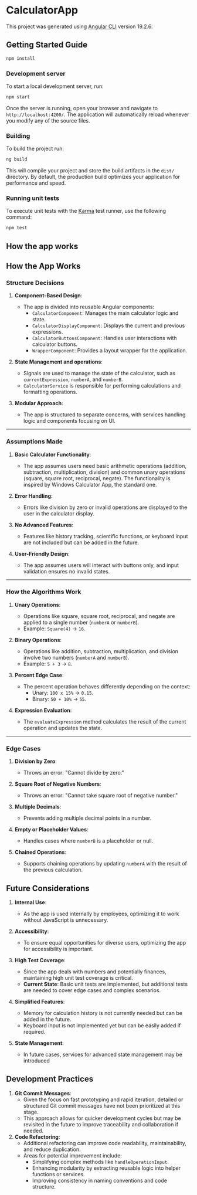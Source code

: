 # CalculatorApp

This project was generated using [Angular CLI](https://github.com/angular/angular-cli) version 19.2.6.

## Getting Started Guide

```bash
npm install
```

### Development server

To start a local development server, run:

```bash
npm start
```

Once the server is running, open your browser and navigate to `http://localhost:4200/`. The application will automatically reload whenever you modify any of the source files.

### Building

To build the project run:

```bash
ng build
```

This will compile your project and store the build artifacts in the `dist/` directory. By default, the production build optimizes your application for performance and speed.

### Running unit tests

To execute unit tests with the [Karma](https://karma-runner.github.io) test runner, use the following command:

```bash
npm test
```

## How the app works

## How the App Works

### Structure Decisions

1. **Component-Based Design**:

   - The app is divided into reusable Angular components:
     - `CalculatorComponent`: Manages the main calculator logic and state.
     - `CalculatorDisplayComponent`: Displays the current and previous expressions.
     - `CalculatorButtonsComponent`: Handles user interactions with calculator buttons.
     - `WrapperComponent`: Provides a layout wrapper for the application.

2. **State Management and operations**:

   - Signals are used to manage the state of the calculator, such as `currentExpression`, `numberA`, and `numberB`.
   - `CalculatorService` is responsible for performing calculations and formatting operations.

3. **Modular Approach**:
   - The app is structured to separate concerns, with services handling logic and components focusing on UI.

---

### Assumptions Made

1. **Basic Calculator Functionality**:

   - The app assumes users need basic arithmetic operations (addition, subtraction, multiplication, division) and common unary operations (square, square root, reciprocal, negate). The functionality is inspired by Windows Calculator App, the standard one.

2. **Error Handling**:

   - Errors like division by zero or invalid operations are displayed to the user in the calculator display.

3. **No Advanced Features**:

   - Features like history tracking, scientific functions, or keyboard input are not included but can be added in the future.

4. **User-Friendly Design**:
   - The app assumes users will interact with buttons only, and input validation ensures no invalid states.

---

### How the Algorithms Work

1. **Unary Operations**:

   - Operations like square, square root, reciprocal, and negate are applied to a single number (`numberA` or `numberB`).
   - Example: `Square(4)` → `16`.

2. **Binary Operations**:

   - Operations like addition, subtraction, multiplication, and division involve two numbers (`numberA` and `numberB`).
   - Example: `5 + 3` → `8`.

3. **Percent Edge Case**:

   - The percent operation behaves differently depending on the context:
     - Unary: `100 x 15%` → `0.15`.
     - Binary: `50 + 10%` → `55`.

4. **Expression Evaluation**:
   - The `evaluateExpression` method calculates the result of the current operation and updates the state.

---

### Edge Cases

1. **Division by Zero**:

   - Throws an error: "Cannot divide by zero."

2. **Square Root of Negative Numbers**:

   - Throws an error: "Cannot take square root of negative number."

3. **Multiple Decimals**:

   - Prevents adding multiple decimal points in a number.

4. **Empty or Placeholder Values**:

   - Handles cases where `numberB` is a placeholder or null.

5. **Chained Operations**:
   - Supports chaining operations by updating `numberA` with the result of the previous calculation.

## Future Considerations

1. **Internal Use**:

   - As the app is used internally by employees, optimizing it to work without JavaScript is unnecessary.

2. **Accessibility**:

   - To ensure equal opportunities for diverse users, optimizing the app for accessibility is important.

3. **High Test Coverage**:

   - Since the app deals with numbers and potentially finances, maintaining high unit test coverage is critical.
   - **Current State**: Basic unit tests are implemented, but additional tests are needed to cover edge cases and complex scenarios.

4. **Simplified Features**:

   - Memory for calculation history is not currently needed but can be added in the future.
   - Keyboard input is not implemented yet but can be easily added if required.

5. **State Management**:

   - In future cases, services for advanced state management may be introduced

## Development Practices

1. **Git Commit Messages**:
   - Given the focus on fast prototyping and rapid iteration, detailed or structured Git commit messages have not been prioritized at this stage.
   - This approach allows for quicker development cycles but may be revisited in the future to improve traceability and collaboration if needed.
2. **Code Refactoring**:
   - Additional refactoring can improve code readability, maintainability, and reduce duplication.
   - Areas for potential improvement include:
     - Simplifying complex methods like `handleOperationInput`.
     - Enhancing modularity by extracting reusable logic into helper functions or services.
     - Improving consistency in naming conventions and code structure.
